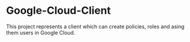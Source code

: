 # Google-Cloud-Client

This project represents a client which can create policies, roles and asing them users in Google Cloud.